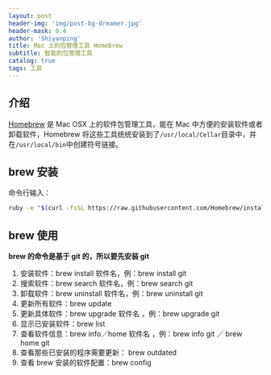 ```yaml
---
layout: post
header-img: 'img/post-bg-dreamer.jpg'
header-mask: 0.4
author: 'Shiyanping'
title: Mac 上的包管理工具 Homebrew
subtitle: 智能的包管理工具
catalog: true
tags: 工具
---
```


## 介绍

[Homebrew](https://brew.sh/) 是 Mac OSX 上的软件包管理工具，能在 Mac 中方便的安装软件或者卸载软件，Homebrew 将这些工具统统安装到了`/usr/local/Cellar`目录中，并在`/usr/local/bin`中创建符号链接。

## brew 安装

命令行输入：

```bash
ruby -e "$(curl -fsSL https://raw.githubusercontent.com/Homebrew/install/master/install)"
```

## brew 使用

**brew 的命令是基于 git 的，所以要先安装 git**

1. 安装软件：brew install 软件名，例：brew install git
2. 搜索软件：brew search 软件名，例：brew search git
3. 卸载软件：brew uninstall 软件名，例：brew uninstall git
4. 更新所有软件：brew update
5. 更新具体软件：brew upgrade 软件名 ，例：brew upgrade git
6. 显示已安装软件：brew list
7. 查看软件信息：brew info／home 软件名 ，例：brew info git ／ brew home git
8. 查看那些已安装的程序需要更新： brew outdated
9. 查看 brew 安装的软件配置：brew config
